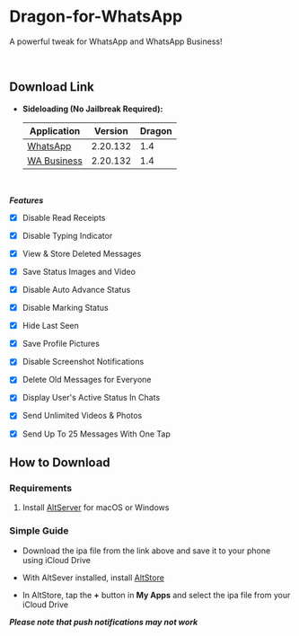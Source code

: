 # Dragon-for-WhatsApp
A powerful tweak for WhatsApp and WhatsApp Business!


&nbsp;

## Download Link

* **Sideloading (No Jailbreak Required):** 
   
    | Application | Version | Dragon |
    | --- | --- | --- |
    | [WhatsApp](https://mega.nz/file/wZYHzYzC#_-BeAQoQSXgDKD-qKupo6dzNOoYy7ki84AKUi2jTckw) | 2.20.132 | 1.4 |
    | [WA Business](https://mega.nz/file/wVRVXQBI#wcd8sGnWQdjj-mmov2sHvfm0-K5Xy06aF8m5vWzwZrs) | 2.20.132 | 1.4 |
        
&nbsp;

***Features***

- [x] Disable Read Receipts
- [x] Disable Typing Indicator
- [x] View & Store Deleted Messages
- [x] Save Status Images and Video
- [x] Disable Auto Advance Status
- [x] Disable Marking Status
- [x] Hide Last Seen
- [x] Save Profile Pictures
- [x] Disable Screenshot Notifications 
- [x] Delete Old Messages for Everyone
- [x] Display User's Active Status In Chats
- [x] Send Unlimited Videos & Photos
- [x] Send Up To 25 Messages With One Tap


## How to Download

### Requirements

1. Install [AltServer](https://altstore.io/) for macOS or Windows 

### Simple Guide

* Download the ipa file from the link above and save it to your phone using iCloud Drive 

* With AltSever installed, install [AltStore](https://altstore.io/faq/)  

* In AltStore, tap the **+** button in **My Apps** and select the ipa file from your iCloud Drive 


***Please note that push notifications may not work***


